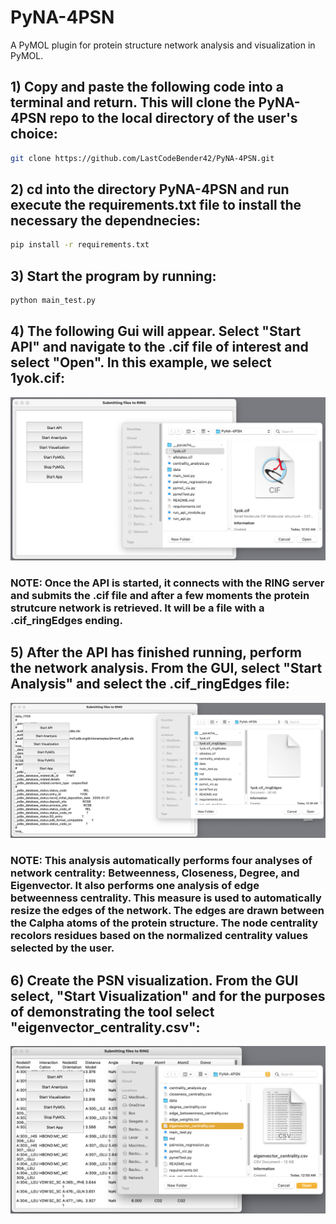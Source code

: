 # PyNA-4PSN
A PyMOL plugin for protein structure network analysis and visualization in PyMOL.

## 1) Copy and paste the following code into a terminal and return. This will clone the PyNA-4PSN repo to the local directory of the user's choice:

```bash
git clone https://github.com/LastCodeBender42/PyNA-4PSN.git
```

## 2) cd into the directory PyNA-4PSN and run execute the requirements.txt file to install the necessary the dependnecies:

```bash
pip install -r requirements.txt
```

## 3) Start the program by running:

```bash
python main_test.py
```

## 4) The following Gui will appear. Select "Start API" and navigate to the .cif file of interest and select "Open". In this example, we select 1yok.cif:

<img src="./data/startAPI.png" alt="Start API">

### NOTE: Once the API is started, it connects with the RING server and submits the .cif file and after a few moments the protein strutcure network is retrieved. It will be a file with a .cif_ringEdges ending.

## 5) After the API has finished running, perform the network analysis. From the GUI, select "Start Analysis" and select the .cif_ringEdges file:

<img src="./data/startAnalysis.png" alt="Start Analysis">

### NOTE: This analysis automatically performs four analyses of network centrality: Betweenness, Closeness, Degree, and Eigenvector. It also performs one analysis of edge betweenness centrality. This measure is used to automatically resize the edges of the network. The edges are drawn between the Calpha atoms of the protein structure. The node centrality recolors residues based on the normalized centrality values selected by the user.

## 6) Create the PSN visualization. From the GUI select, "Start Visualization" and for the purposes of demonstrating the tool select "eigenvector_centrality.csv":

<img src="./data/startViz.png" alt="Start Vizualization">
